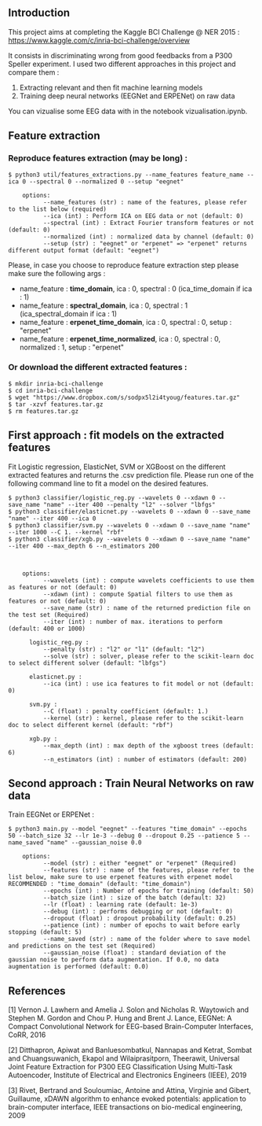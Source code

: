 ## Introduction

This project aims at completing the Kaggle BCI Challenge @ NER 2015 : https://www.kaggle.com/c/inria-bci-challenge/overview

It consists in discriminating wrong from good feedbacks from a P300 Speller experiment. 
I used two different approaches in this project and compare them :
1) Extracting relevant and then fit machine learning models
2) Training deep neural networks (EEGNet and ERPENet) on raw data

You can vizualise some EEG data with in the notebook vizualisation.ipynb.

## Feature extraction

### Reproduce features extraction (may be long) :

```shell script
$ python3 util/features_extractions.py --name_features feature_name --ica 0 --spectral 0 --normalized 0 --setup "eegnet"

    options:
          --name_features (str) : name of the features, please refer to the list below (required)
          --ica (int) : Perform ICA on EEG data or not (default: 0)
          --spectral (int) : Extract Fourier transform features or not (default: 0)
          --normalized (int) : normalized data by channel (default: 0)
          --setup (str) : "eegnet" or "erpenet" => "erpenet" returns different output format (default: "eegnet")
```

Please, in case you choose to reproduce feature extraction step please make sure the following args :
- name_feature : **time_domain**, ica : 0, spectral : 0 (ica_time_domain if ica : 1)
- name_feature : **spectral_domain**, ica : 0, spectral : 1 (ica_spectral_domain if ica : 1)
- name_feature : **erpenet_time_domain**, ica : 0, spectral : 0, setup : "erpenet"
- name_feature : **erpenet_time_normalized**, ica : 0, spectral : 0, normalized : 1, setup : "erpenet"
    

### Or download the different extracted features :
```shell script
$ mkdir inria-bci-challenge
$ cd inria-bci-challenge
$ wget "https://www.dropbox.com/s/sodpx5l2i4tyoug/features.tar.gz"
$ tar -xzvf features.tar.gz
$ rm features.tar.gz
```


## First approach : fit models on the extracted features

Fit Logistic regression, ElasticNet, SVM or XGBoost on the different extracted features and returns the .csv prediction file.
Please run one of the following command line to fit a model on the desired features.

```shell script
$ python3 classifier/logistic_reg.py --wavelets 0 --xdawn 0 --save_name "name" --iter 400 --penalty "l2" --solver "lbfgs"
$ python3 classifier/elasticnet.py --wavelets 0 --xdawn 0 --save_name "name" --iter 400 --ica 0
$ python3 classifier/svm.py --wavelets 0 --xdawn 0 --save_name "name" --iter 1000 --C 1. --kernel "rbf"
$ python3 classifier/xgb.py --wavelets 0 --xdawn 0 --save_name "name" --iter 400 --max_depth 6 --n_estimators 200



    options:
          --wavelets (int) : compute wavelets coefficients to use them as features or not (default: 0)
          --xdawn (int) : compute Spatial filters to use them as features or not (default: 0)
          --save_name (str) : name of the returned prediction file on the test set (Required)
          --iter (int) : number of max. iterations to perform (default: 400 or 1000)

      logistic_reg.py :
          --penalty (str) : "l2" or "l1" (default: "l2")
          --solve (str) : solver, please refer to the scikit-learn doc to select different solver (default: "lbfgs")

      elasticnet.py :
          --ica (int) : use ica features to fit model or not (default: 0)

      svm.py :
          --C (float) : penalty coefficient (default: 1.)
          --kernel (str) : kernel, please refer to the scikit-learn doc to select different kernel (default: "rbf")

      xgb.py :
          --max_depth (int) : max depth of the xgboost trees (default: 6)
          --n_estimators (int) : number of estimators (default: 200)
```

## Second approach : Train Neural Networks on raw data

Train EEGNet or ERPENet :

```shell script
$ python3 main.py --model "eegnet" --features "time_domain" --epochs 50 --batch_size 32 --lr 1e-3 --debug 0 --dropout 0.25 --patience 5 --name_saved "name" --gaussian_noise 0.0

    options:
          --model (str) : either "eegnet" or "erpenet" (Required)
          --features (str) : name of the features, please refer to the list below, make sure to use erpenet features with erpenet model RECOMMENDED : "time_domain" (default: "time_domain")
          --epochs (int) : Number of epochs for training (default: 50)
          --batch_size (int) : size of the batch (default: 32)
          --lr (float) : learning rate (default: 1e-3)
          --debug (int) : performs debugging or not (default: 0)
          --dropout (float) : dropout probability (default: 0.25)
          --patience (int) : number of epochs to wait before early stopping (default: 5)
          --name_saved (str) : name of the folder where to save model and predictions on the test set (Required)
          --gaussian_noise (float) : standard deviation of the gaussian noise to perform data augmentation. If 0.0, no data augmentation is performed (default: 0.0)
```

## References

<a id="1">[1]</a> 
Vernon J. Lawhern and Amelia J. Solon and Nicholas R. Waytowich and Stephen M. Gordon and Chou P. Hung and Brent J. Lance,
EEGNet: A Compact Convolutional Network for EEG-based Brain-Computer Interfaces,
CoRR,
2016

<a id="2">[2]</a> 
Ditthapron, Apiwat and Banluesombatkul, Nannapas and Ketrat, Sombat and Chuangsuwanich, Ekapol and Wilaiprasitporn, Theerawit,
Universal Joint Feature Extraction for P300 EEG Classification Using Multi-Task Autoencoder,
Institute of Electrical and Electronics Engineers (IEEE),
2019

<a id="3">[3]</a> 
Rivet, Bertrand and Souloumiac, Antoine and Attina, Virginie and Gibert, Guillaume,
xDAWN algorithm to enhance evoked potentials: application to brain-computer interface,
IEEE transactions on bio-medical engineering,
2009









